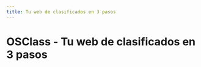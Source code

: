 ```yaml
---
title: Tu web de clasificados en 3 pasos
---
```


OSClass - Tu web de clasificados en 3 pasos
===========================================

